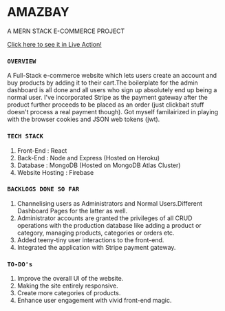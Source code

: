 
# AMAZBAY 

A MERN STACK E-COMMERCE PROJECT

[Click here to see it in Live Action!](https://amazbay-37f78.firebaseapp.com)

### `OVERVIEW`
A Full-Stack e-commerce website which lets users create an account and buy products by adding it to their cart.The boilerplate for the admin dashboard is all done and all users who sign up absolutely end up being a normal user. I've incorporated Stripe as the payment gateway after the product further proceeds to be placed as an order (just clickbait stuff doesn't process a real payment though). Got myself familairized in playing with the browser cookies and JSON web tokens (jwt).

### `TECH STACK`
1. Front-End : React
2. Back-End : Node and Express (Hosted on Heroku)
3. Database : MongoDB (Hosted on MongoDB Atlas Cluster)
4. Website Hosting : Firebase

### `BACKLOGS DONE SO FAR`
1. Channelising users as Administrators and Normal Users.Different Dashboard Pages for the latter as well.
2. Administrator accounts are granted the privileges of all CRUD operations with the production database like adding a product or category, managing products, categories or orders etc.
3. Added teeny-tiny user interactions to the front-end.
4. Integrated the application with Stripe payment gateway.

### `TO-DO's`
1. Improve the overall UI of the website.
2. Making the site entirely responsive.
3. Create more categories of products.
4. Enhance user engagement with vivid front-end magic.

